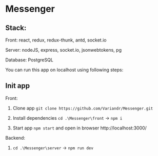 # Messenger

<!-- The project was deployed [HERE](https://variandr.github.io/Messenger) -->

## Stack:

Front: react, redux, redux-thunk, antd, socket.io

Server: nodeJS, express, socket.io, jsonwebtokens, pg

Database: PostgreSQL

You can run this app on localhost using following steps:

## Init app

Front:

1. Clone app `git clone https://github.com/Variandr/Messenger.git`

2. Install dependencies `cd .\Messenger\front` -> `npm i`

3. Start app `npm start` and open in browser http://localhost:3000/

Backend:

1. `cd .\Messenger\server` -> `npm run dev`
